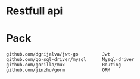 # Restfull api 


# Pack 

```
github.com/dgrijalva/jwt-go         Jwt 
github.com/go-sql-driver/mysql      Mysql-driver 
github.com/gorilla/mux              Routing 
github.com/jinzhu/gorm              ORM
```